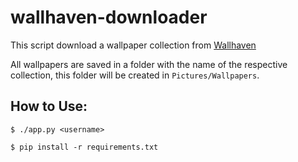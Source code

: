 # wallhaven-downloader

This script download a wallpaper collection from [Wallhaven](wallhaven.cc/)

All wallpapers are saved in a folder with the name of the respective collection, this folder will be created in `Pictures/Wallpapers`.

## How to Use:
```
$ ./app.py <username>
```

```
$ pip install -r requirements.txt
```


